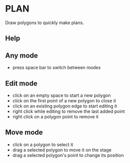# PLAN

Draw polygons to quickly make plans.


## Help

## Any mode
- press space bar to switch between modes

## Edit mode
- click on an empty space to start a new polygon
- click on the first point of a new polygon to close it
- click on an existing polygon edge to start editing it
- right click while editing to remove the last added point
- right click on a polygon point to remove it

## Move mode
- click on a polygon to select it
- drag a selected polygon to move it on the stage
- drag a selected polygon's point to change its position
